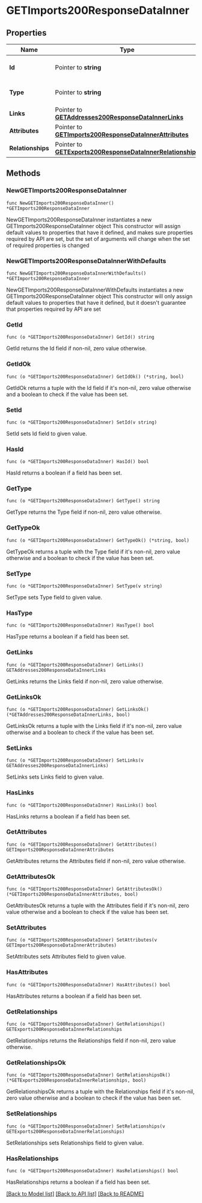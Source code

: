 # GETImports200ResponseDataInner

## Properties

Name | Type | Description | Notes
------------ | ------------- | ------------- | -------------
**Id** | Pointer to **string** | The resource&#39;s id | [optional] 
**Type** | Pointer to **string** | The resource&#39;s type | [optional] 
**Links** | Pointer to [**GETAddresses200ResponseDataInnerLinks**](GETAddresses200ResponseDataInnerLinks.md) |  | [optional] 
**Attributes** | Pointer to [**GETImports200ResponseDataInnerAttributes**](GETImports200ResponseDataInnerAttributes.md) |  | [optional] 
**Relationships** | Pointer to [**GETExports200ResponseDataInnerRelationships**](GETExports200ResponseDataInnerRelationships.md) |  | [optional] 

## Methods

### NewGETImports200ResponseDataInner

`func NewGETImports200ResponseDataInner() *GETImports200ResponseDataInner`

NewGETImports200ResponseDataInner instantiates a new GETImports200ResponseDataInner object
This constructor will assign default values to properties that have it defined,
and makes sure properties required by API are set, but the set of arguments
will change when the set of required properties is changed

### NewGETImports200ResponseDataInnerWithDefaults

`func NewGETImports200ResponseDataInnerWithDefaults() *GETImports200ResponseDataInner`

NewGETImports200ResponseDataInnerWithDefaults instantiates a new GETImports200ResponseDataInner object
This constructor will only assign default values to properties that have it defined,
but it doesn't guarantee that properties required by API are set

### GetId

`func (o *GETImports200ResponseDataInner) GetId() string`

GetId returns the Id field if non-nil, zero value otherwise.

### GetIdOk

`func (o *GETImports200ResponseDataInner) GetIdOk() (*string, bool)`

GetIdOk returns a tuple with the Id field if it's non-nil, zero value otherwise
and a boolean to check if the value has been set.

### SetId

`func (o *GETImports200ResponseDataInner) SetId(v string)`

SetId sets Id field to given value.

### HasId

`func (o *GETImports200ResponseDataInner) HasId() bool`

HasId returns a boolean if a field has been set.

### GetType

`func (o *GETImports200ResponseDataInner) GetType() string`

GetType returns the Type field if non-nil, zero value otherwise.

### GetTypeOk

`func (o *GETImports200ResponseDataInner) GetTypeOk() (*string, bool)`

GetTypeOk returns a tuple with the Type field if it's non-nil, zero value otherwise
and a boolean to check if the value has been set.

### SetType

`func (o *GETImports200ResponseDataInner) SetType(v string)`

SetType sets Type field to given value.

### HasType

`func (o *GETImports200ResponseDataInner) HasType() bool`

HasType returns a boolean if a field has been set.

### GetLinks

`func (o *GETImports200ResponseDataInner) GetLinks() GETAddresses200ResponseDataInnerLinks`

GetLinks returns the Links field if non-nil, zero value otherwise.

### GetLinksOk

`func (o *GETImports200ResponseDataInner) GetLinksOk() (*GETAddresses200ResponseDataInnerLinks, bool)`

GetLinksOk returns a tuple with the Links field if it's non-nil, zero value otherwise
and a boolean to check if the value has been set.

### SetLinks

`func (o *GETImports200ResponseDataInner) SetLinks(v GETAddresses200ResponseDataInnerLinks)`

SetLinks sets Links field to given value.

### HasLinks

`func (o *GETImports200ResponseDataInner) HasLinks() bool`

HasLinks returns a boolean if a field has been set.

### GetAttributes

`func (o *GETImports200ResponseDataInner) GetAttributes() GETImports200ResponseDataInnerAttributes`

GetAttributes returns the Attributes field if non-nil, zero value otherwise.

### GetAttributesOk

`func (o *GETImports200ResponseDataInner) GetAttributesOk() (*GETImports200ResponseDataInnerAttributes, bool)`

GetAttributesOk returns a tuple with the Attributes field if it's non-nil, zero value otherwise
and a boolean to check if the value has been set.

### SetAttributes

`func (o *GETImports200ResponseDataInner) SetAttributes(v GETImports200ResponseDataInnerAttributes)`

SetAttributes sets Attributes field to given value.

### HasAttributes

`func (o *GETImports200ResponseDataInner) HasAttributes() bool`

HasAttributes returns a boolean if a field has been set.

### GetRelationships

`func (o *GETImports200ResponseDataInner) GetRelationships() GETExports200ResponseDataInnerRelationships`

GetRelationships returns the Relationships field if non-nil, zero value otherwise.

### GetRelationshipsOk

`func (o *GETImports200ResponseDataInner) GetRelationshipsOk() (*GETExports200ResponseDataInnerRelationships, bool)`

GetRelationshipsOk returns a tuple with the Relationships field if it's non-nil, zero value otherwise
and a boolean to check if the value has been set.

### SetRelationships

`func (o *GETImports200ResponseDataInner) SetRelationships(v GETExports200ResponseDataInnerRelationships)`

SetRelationships sets Relationships field to given value.

### HasRelationships

`func (o *GETImports200ResponseDataInner) HasRelationships() bool`

HasRelationships returns a boolean if a field has been set.


[[Back to Model list]](../README.md#documentation-for-models) [[Back to API list]](../README.md#documentation-for-api-endpoints) [[Back to README]](../README.md)


